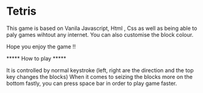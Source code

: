 # Tetris

This game is based on Vanila Javascript, Html , Css as well as being able to paly games wihtout any internet. 
You can also customise the block colour.

Hope you enjoy the game !!


***** How to play *****

It is controlled by normal keystroke (left, right are the direction and the top key changes the blocks)
When it comes to seizing the blocks more on the bottom fastly, you can press space bar in order to play game faster. 
